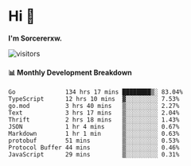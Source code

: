 # Hi 👋

**I'm Sorcererxw.**
 
![visitors](https://visitor-badge.glitch.me/badge?page_id=sorcererxw.sorcererx)

#### 📊 Monthly Development Breakdown

<!--START_SECTION:waka-->
```text
Go              134 hrs 17 mins ████████▒░ 83.04%
TypeScript      12 hrs 10 mins  ▓░░░░░░░░░ 7.53%
go.mod          3 hrs 40 mins   ▒░░░░░░░░░ 2.27%
Text            3 hrs 17 mins   ▒░░░░░░░░░ 2.04%
Thrift          2 hrs 18 mins   ▒░░░░░░░░░ 1.43%
JSON            1 hr 4 mins     ▒░░░░░░░░░ 0.67%
Markdown        1 hr 1 min      ▒░░░░░░░░░ 0.63%
protobuf        51 mins         ▒░░░░░░░░░ 0.53%
Protocol Buffer 44 mins         ▒░░░░░░░░░ 0.46%
JavaScript      29 mins         ▒░░░░░░░░░ 0.31%
```
<!--END_SECTION:waka-->
